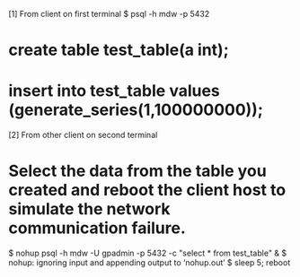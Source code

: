 [1] From client on first terminal
$ psql -h mdw -p 5432
# create table test_table(a int);
# insert into test_table values (generate_series(1,100000000));

[2] From other client on second terminal
# Select the data from the table you created and reboot the client host to simulate the network communication failure.
$ nohup psql -h mdw -U gpadmin -p 5432 -c "select * from test_table" &
$ nohup: ignoring input and appending output to ‘nohup.out’
$ sleep 5; reboot

